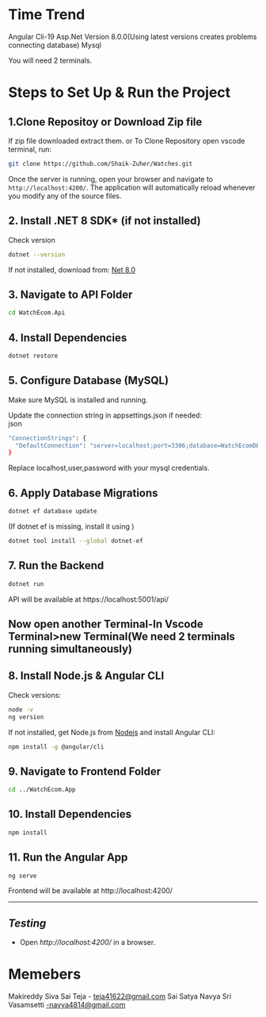 # Time Trend

Angular Cli-19
Asp.Net Version 8.0.0(Using latest versions creates problems connecting database)
Mysql


You will need 2 terminals.
# Steps to Set Up & Run the Project 


## 1.Clone Repositoy or Download Zip file

If zip file downloaded extract them.
or
To Clone Repository
open vscode terminal, run:

```bash
git clone https://github.com/Shaik-Zuher/Watches.git
```

Once the server is running, open your browser and navigate to `http://localhost:4200/`. The application will automatically reload whenever you modify any of the source files.

## 2. Install .NET 8 SDK* (if not installed)  

Check version

```bash
dotnet --version
```
If not installed, download from: [Net 8.0](https://dotnet.microsoft.com/en-us/download/dotnet/8.0)

## 3. Navigate to API Folder

```bash
cd WatchEcom.Api
```

## 4. Install Dependencies

```bash
dotnet restore
```

## 5. Configure Database (MySQL)

Make sure MySQL is installed and running.  

Update the connection string in appsettings.json if needed:  
json

```bash
"ConnectionStrings": {
  "DefaultConnection": "server=localhost;port=3306;database=WatchEcomDB;user=root;password=YourPassword;"
}
```
Replace localhost,user,password with your mysql credentials.

## 6. Apply Database Migrations

```bash
dotnet ef database update
```
(If dotnet ef is missing, install it using )  

```bash
dotnet tool install --global dotnet-ef
```
## 7. Run the Backend
```bash
dotnet run
```
API will be available at https://localhost:5001/api/

## Now open another Terminal-In Vscode Terminal>new Terminal(We need 2 terminals running simultaneously)
## 8. Install Node.js & Angular CLI
Check versions:  
```bash
node -v
ng version
```
If not installed, get Node.js from [Nodejs](https://nodejs.org/) and install Angular CLI:  
```bash
npm install -g @angular/cli
```

## 9. Navigate to Frontend Folder

```bash
cd ../WatchEcom.App
```

## 10. Install Dependencies
```bash
npm install
```


## 11. Run the Angular App
```bash
ng serve
```

Frontend will be available at http://localhost:4200/

---

## *Testing*
- Open *http://localhost:4200/* in a browser.

# Memebers
Makireddy Siva Sai Teja - teja41622@gmail.com
Sai Satya Navya Sri Vasamsetti -navya4814@gmail.com 
